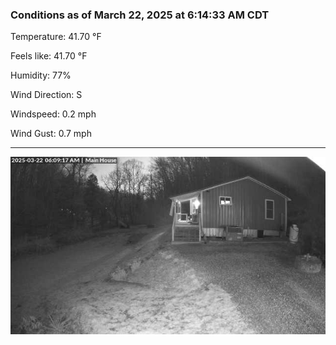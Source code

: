 ### Conditions as of March 22, 2025 at 6:14:33 AM CDT 

Temperature: 41.70 &deg;F

Feels like: 41.70 &deg;F

Humidity: 77%

Wind Direction: S

Windspeed: 0.2 mph

Wind Gust: 0.7 mph

---

<img src="./images/latest.jpeg"/>

